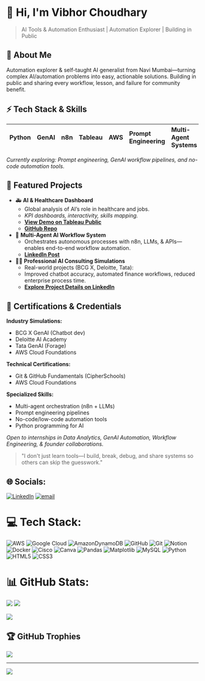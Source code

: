 # 👋 Hi, I'm Vibhor Choudhary

> AI Tools \& Automation Enthusiast | Automation Explorer | Building in Public

## 🚀 About Me

Automation explorer \& self-taught AI generalist from Navi Mumbai—turning complex AI/automation problems into easy, actionable solutions. Building in public and sharing every workflow, lesson, and failure for community benefit.

## ⚡ Tech Stack \& Skills

| Python | GenAI | n8n | Tableau | AWS | Prompt Engineering | Multi-Agent Systems |
| :-- | :-- | :-- | :-- | :-- | :-- | :-- |

*Currently exploring: Prompt engineering, GenAI workflow pipelines, and no-code automation tools.*

## 📂 Featured Projects

- 🚑 **AI \& Healthcare Dashboard**
    * Global analysis of AI’s role in healthcare and jobs.
    * *KPI dashboards, interactivity, skills mapping.*
    * [**View Demo on Tableau Public**](https://public.tableau.com/app/profile/vibhor.choudhary5942/viz/AivsNonAiDashboard/AIVSNONAIJOBS)
    * [**GitHub Repo**](https://github.com/Vibhor-choudhary/AI-Healthcare-Dashboard.git)
- 🤖 **Multi-Agent AI Workflow System**
    * Orchestrates autonomous processes with n8n, LLMs, \& APIs—enables end-to-end workflow automation.
    * [**LinkedIn Post**](https://www.linkedin.com/posts/vibhor-choudhary_day5of30-buildwithai-n8n-activity-7346764721766715392-u_U_?utm_source=share&utm_medium=member_desktop&rcm=ACoAAEfTicoBU2B8P8hFLvcU5VsQ9gECi2-oIZM)
- 🧑‍💼 **Professional AI Consulting Simulations**
    * Real-world projects (BCG X, Deloitte, Tata):
    * Improved chatbot accuracy, automated finance workflows, reduced enterprise process time.
    * [**Explore Project Details on LinkedIn**](https://www.linkedin.com/in/vibhor-choudhary/)


## 🏅 Certifications \& Credentials

**Industry Simulations:**

* BCG X GenAI (Chatbot dev)
* Deloitte AI Academy
* Tata GenAI (Forage)
* AWS Cloud Foundations

**Technical Certifications:**

* Git \& GitHub Fundamentals (CipherSchools)
* AWS Cloud Foundations

**Specialized Skills:**

* Multi-agent orchestration (n8n + LLMs)
* Prompt engineering pipelines
* No-code/low-code automation tools
* Python programming for AI


*Open to internships in Data Analytics, GenAI Automation, Workflow Engineering, \& founder collaborations.*

> "I don't just learn tools—I build, break, debug, and share systems so others can skip the guesswork."


## 🌐 Socials:
[![LinkedIn](https://img.shields.io/badge/LinkedIn-%230077B5.svg?logo=linkedin&logoColor=white)](https://linkedin.com/in/vibhor-choudhary) [![email](https://img.shields.io/badge/Email-D14836?logo=gmail&logoColor=white)](mailto:choudharyvibhor67@gmail.com) 

# 💻 Tech Stack:
![AWS](https://img.shields.io/badge/AWS-%23FF9900.svg?style=plastic&logo=amazon-aws&logoColor=white) ![Google Cloud](https://img.shields.io/badge/GoogleCloud-%234285F4.svg?style=plastic&logo=google-cloud&logoColor=white) ![AmazonDynamoDB](https://img.shields.io/badge/Amazon%20DynamoDB-4053D6?style=plastic&logo=Amazon%20DynamoDB&logoColor=white) ![GitHub](https://img.shields.io/badge/github-%23121011.svg?style=plastic&logo=github&logoColor=white) ![Git](https://img.shields.io/badge/git-%23F05033.svg?style=plastic&logo=git&logoColor=white) ![Notion](https://img.shields.io/badge/Notion-%23000000.svg?style=plastic&logo=notion&logoColor=white) ![Docker](https://img.shields.io/badge/docker-%230db7ed.svg?style=plastic&logo=docker&logoColor=white) ![Cisco](https://img.shields.io/badge/cisco-%23049fd9.svg?style=plastic&logo=cisco&logoColor=black) ![Canva](https://img.shields.io/badge/Canva-%2300C4CC.svg?style=plastic&logo=Canva&logoColor=white) ![Pandas](https://img.shields.io/badge/pandas-%23150458.svg?style=plastic&logo=pandas&logoColor=white) ![Matplotlib](https://img.shields.io/badge/Matplotlib-%23ffffff.svg?style=plastic&logo=Matplotlib&logoColor=black) ![MySQL](https://img.shields.io/badge/mysql-4479A1.svg?style=plastic&logo=mysql&logoColor=white) ![Python](https://img.shields.io/badge/python-3670A0?style=plastic&logo=python&logoColor=ffdd54) ![HTML5](https://img.shields.io/badge/html5-%23E34F26.svg?style=plastic&logo=html5&logoColor=white) ![CSS3](https://img.shields.io/badge/css3-%231572B6.svg?style=plastic&logo=css3&logoColor=white)
# 📊 GitHub Stats:
![](https://github-readme-stats.vercel.app/api?username=Vibhor-Choudhary&theme=catppuccin_latte&hide_border=false&include_all_commits=true&count_private=true)
![](https://nirzak-streak-stats.vercel.app/?user=Vibhor-Choudhary&theme=catppuccin_latte&hide_border=false)
<br/>  
![](https://github-readme-stats.vercel.app/api/top-langs/?username=Vibhor-Choudhary&theme=catppuccin_latte&hide_border=false&include_all_commits=true&count_private=true&layout=compact)

## 🏆 GitHub Trophies
![](https://github-profile-trophy.vercel.app/?username=Vibhor-Choudhary&theme=vue&no-frame=false&no-bg=false&margin-w=4)

---
[![](https://visitcount.itsvg.in/api?id=Vibhor-Choudhary&icon=3&color=1)](https://visitcount.itsvg.in)

<!-- Proudly created with GPRM ( https://gprm.itsvg.in ) -->
